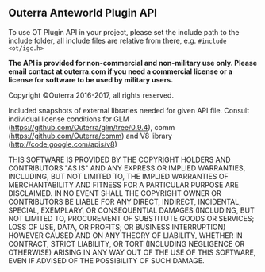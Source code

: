 
## Outerra Anteworld Plugin API ##

To use OT Plugin API in your project, please set the include path to the include folder, all include files are relative from there, e.g. `#include <ot/igc.h>`


**The API is provided for non-commercial and non-military use only. Please email contact at outerra.com if you need a commercial license or a license for software to be used by military users.**

Copyright ©Outerra 2016-2017, all rights reserved.

Included snapshots of external libraries needed for given API file. Consult individual license conditions for GLM (https://github.com/Outerra/glm/tree/0.9.4), comm (https://github.com/Outerra/comm) and V8 library (http://code.google.com/apis/v8)

THIS SOFTWARE IS PROVIDED BY THE COPYRIGHT HOLDERS AND CONTRIBUTORS "AS IS" AND ANY EXPRESS OR IMPLIED WARRANTIES, INCLUDING, BUT NOT LIMITED TO, THE IMPLIED WARRANTIES OF MERCHANTABILITY AND FITNESS FOR A PARTICULAR PURPOSE ARE DISCLAIMED. IN NO EVENT SHALL THE COPYRIGHT OWNER OR CONTRIBUTORS BE LIABLE FOR ANY DIRECT, INDIRECT, INCIDENTAL, SPECIAL, EXEMPLARY, OR CONSEQUENTIAL DAMAGES (INCLUDING, BUT NOT LIMITED TO, PROCUREMENT OF SUBSTITUTE GOODS OR SERVICES; LOSS OF USE, DATA, OR PROFITS; OR BUSINESS INTERRUPTION) HOWEVER CAUSED AND ON ANY THEORY OF LIABILITY, WHETHER IN CONTRACT, STRICT LIABILITY, OR TORT (INCLUDING NEGLIGENCE OR OTHERWISE) ARISING IN ANY WAY OUT OF THE USE OF THIS SOFTWARE, EVEN IF ADVISED OF THE POSSIBILITY OF SUCH DAMAGE. 